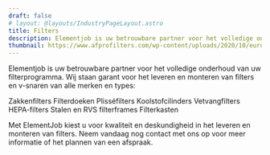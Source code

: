 ```yaml
---
draft: false
# layout: @layouts/IndustryPageLayout.astro
title: Filters
description: Elementjob is uw betrouwbare partner voor het volledige onderhoud van uw filterprogramma. Wij staan garant voor het leveren en monteren van filters en v-snaren van alle merken en types.
thumbnail: https://www.afprofilters.com/wp-content/uploads/2020/10/eurovent-certified.jpg
---
```


Elementjob is uw betrouwbare partner voor het volledige onderhoud van uw filterprogramma. Wij staan garant voor het leveren en monteren van filters en v-snaren van alle merken en types:

Zakkenfilters
Filterdoeken
Plisséfilters
Koolstofcilinders
Vetvangfilters
HEPA-filters
Stalen en RVS filterframes
Filterkasten

Met ElementJob kiest u voor kwaliteit en deskundigheid in het leveren en monteren van filters. Neem vandaag nog contact met ons op voor meer informatie of het plannen van een afspraak.